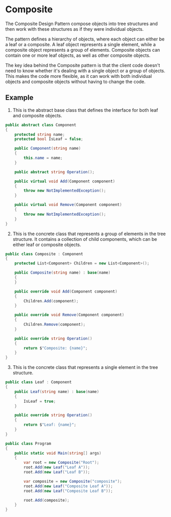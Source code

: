 # Composite
The Composite Design Pattern compose objects into tree structures and then work with these structures as if they were individual objects.

The pattern defines a hierarchy of objects, where each object can either be a leaf or a composite. A leaf object represents a single element, while a composite object represents a group of elements. Composite objects can contain one or more leaf objects, as well as other composite objects.

The key idea behind the Composite pattern is that the client code doesn't need to know whether it's dealing with a single object or a group of objects. This makes the code more flexible, as it can work with both individual objects and composite objects without having to change the code.

## Example
1. This is the abstract base class that defines the interface for both leaf and composite objects.
```c#
public abstract class Component
{
    protected string name;
    protected bool IsLeaf = false;

    public Component(string name)
    {
        this.name = name;
    }

    public abstract string Operation();

    public virtual void Add(Component component)
    {
        throw new NotImplementedException();
    }

    public virtual void Remove(Component component)
    {
        throw new NotImplementedException();
    }
}
```

2. This is the concrete class that represents a group of elements in the tree structure. It contains a collection of child components, which can be either leaf or composite objects.
```c#
public class Composite : Component
{
    protected List<Component> Children = new List<Component>();

    public Composite(string name) : base(name)
    {
    }

    public override void Add(Component component)
    {
        Children.Add(component);
    }

    public override void Remove(Component component)
    {
        Children.Remove(component);
    }

    public override string Operation()
    {
        return $"Composite: {name}";
    }
}
```
3. This is the concrete class that represents a single element in the tree structure.
```c#
public class Leaf : Component
{
    public Leaf(string name) : base(name)
    {
        IsLeaf = true;
    }

    public override string Operation()
    {
        return $"Leaf: {name}";
    }
}
```

```c#
public class Program
{
    public static void Main(string[] args)
    {
        var root = new Composite("Root");
        root.Add(new Leaf("Leaf A"));
        root.Add(new Leaf("Leaf B"));

        var composite = new Composite("composite");
        root.Add(new Leaf("Composite Leaf A"));
        root.Add(new Leaf("Composite Leaf B"));

        root.Add(composite);
    }
}
```